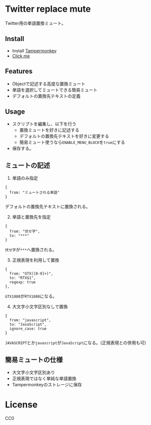 # Twitter replace mute
Twitter用の単語置換ミュート。

## Install
- Install [Tampermonkey](https://www.tampermonkey.net)
- [Click me](https://github.com/coke12103/twitter-replace-mute/raw/master/twitter_replace_mute.user.js)

## Features
- Objectで記述する高度な置換ミュート
- 単語を選択してミュートできる簡易ミュート
- デフォルトの置換先テキストの定義

## Usage
- スクリプトを編集し、以下を行う
  - 置換ミュートを好きに記述する
  - デフォルトの置換先テキストを好きに変更する
  - 簡易ミュート使うなら`ENABLE_MENU_BLOCK`を`true`にする
- 保存する。

## ミュートの記述
1. 単語のみ指定
```
{
  from: "ミュートされる単語"
}
```
デフォルトの置換先テキストに置換される。

2. 単語と置換先を指定
```
{
  from: "伏せ字",
  to: "***"
}
```
`伏せ字`が`***`へ置換される。

3. 正規表現を利用して置換
```
{
  from: "GTX([0-9]+)",
  to: "RTX$1",
  regexp: true
},
```
`GTX1080`が`RTX1080`になる。

4. 大文字小文字区別なしで置換
```
{
  from: "javascript",
  to: "JavaScript",
  ignore_case: true
}
```
`JAVASCRIPT`とか`javascript`が`JavaScript`になる。(正規表現との併用も可)

## 簡易ミュートの仕様
- 大文字小文字区別あり
- 正規表現ではなく単純な単語置換
- Tampermonkeyのストレージに保存

# License
CC0